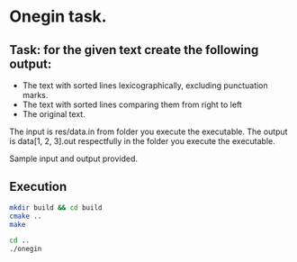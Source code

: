 # Onegin task.

## Task: for the given text create the following output:
- The text with sorted lines lexicographically, excluding punctuation marks.
- The text with sorted lines comparing them from right to left
- The original text.

The input is res/data.in from folder you execute the executable.
The output is data[1, 2, 3].out respectfully in the folder you execute the executable.

Sample input and output provided.

## Execution
```bash
mkdir build && cd build
cmake ..
make

cd ..
./onegin
```